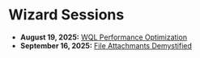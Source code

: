 # Wizard Sessions

- **August 19, 2025:** [WQL Performance Optimization](./Sessions/20250819_WQL_Optimization)
- **September 16, 2025:** [File Attachmants Demystified](./Sessions/20250916_File_Attachments_Demystified)
